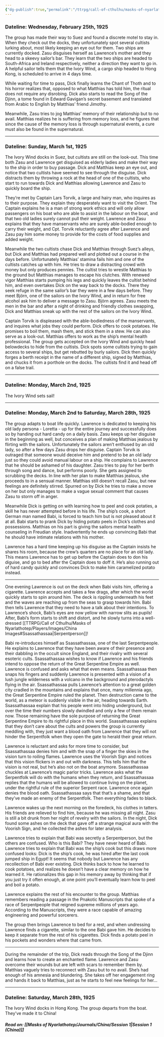 ```yaml
---
{"dg-publish":true,"permalink":"/ttrpg/call-of-cthulhu/masks-of-nyarlathotep/players/journals/egypt/session-9/","tags":["TTRPG/Games/MoN"]}
---
```


### Dateline: Wednesday, February 25th, 1925
The group has made their way to Suez and found a discrete motel to stay in. When they check out the docks, they unfortunately spot several cultists lurking about, most likely keeping an eye out for them. Two ships are currently docked. Zasu disguises herself as Lawrence’s mother and they head to a skeevy sailor’s bar. They learn that the two ships are headed to South-Africa and Ireland respectively, neither a direction they want to go in. A helpful sailor tells them that the Ivory Wind, a cargo ship headed to Hong Kong, is scheduled to arrive in 4 days time.

While waiting for time to pass, Dick finally learns the Chant of Thoth and to his horror realizes that, opposed to what Matthias has told him, the ritual does not require any disrobing. Dick also starts to read the Song of the Djinn, a tome found in Edward Gavigan’s secret basement and translated from Arabic to English by Matthias’ friend Jimothy.

Meanwhile, Zasu tries to jog Matthias’ memory of their relationship but to no avail. Matthias realizes he is suffering from memory loss, and he figures that since the cause of the memory loss is through supernatural events, a cure must also be found in the supernatural.

---

### Dateline: Sunday, March 1st, 1925
The Ivory Wind docks in Suez, but cultists are still on the look-out. This time both Zasu and Lawrence get disguised as elderly ladies and make their way to the ship in order to buy passage. Dick and Matthias keep an eye out, and notice that two cultists have seemed to see through the disguise. Dick distracts them by throwing a rock at the head of one of the cultists, who start to run towards Dick and Matthias allowing Lawrence and Zasu to quickly board the ship.

They’re met by Captain Lars Torvik, a large and hairy man, who inquires as to their purpose. They explain they desperately want to visit the Orient. The Captain explains he is a man of strong work ethics and will only allow passengers on his boat who are able to assist in the labour on the boat, and that two old ladies surely cannot pull their weight. Lawrence and Zasu explains that they have manservants who are surely able-bodied enough to carry their weight, and Cpt. Torvik reluctantly agree after Lawrence and Zasu pay him some money to provide for the costs of food supplies and added weight.

Meanwhile the two cultists chase Dick and Matthias through Suez’s alleys, but Dick and Matthias had prepared well and plotted out a course in the days before. Unfortunately Matthias’ stamina fails him and one of the cultists catches up with him. He tries to draw a distracting crowd with money but only produces pennies. The cultist tries to wrestle Matthias to the ground but Matthias manages to escape his clutches. With renewed vigor Matthias starts pumping his legs and quickly leaves the cultist behind him, and even overtakes Dick on the way back to the docks. There they seek refuge in the same sailor’s bar they were in a few days before. They meet Björn, one of the sailors on the Ivory Wind, and in return for free alcohol ask him to deliver a message to Zasu. Björn agrees. Zasu meets the men in the bar and after a night of drinking and friendly clothes swapping, Dick and Matthias sneak up with the rest of the sailors on the Ivory Wind.

Captain Torvik is displeased with the able-bodiedness of the manservants, and inquires what jobs they could perform. Dick offers to cook potatoes. He promises to boil them, mash them, and stick them in a stew. He can also serve as a look-out. Matthias offers to work as the ship’s mental health professional. The group gets accepted on the Ivory Wind and quickly head belowdecks to hide from the cultists. Dick spots some cultists trying to gain access to several ships, but get rebutted by burly sailors. Dick then quickly forges a berth receipt in the name of a different ship, signed by Matthias, and chucks it from a porthole on the docks. The cultists find it and head off on a false trail.

---

### Dateline: Monday, March 2nd, 1925
The Ivory Wind sets sail!

---

### Dateline: Monday, March 2nd to Saturday, March 28th, 1925
The group adapts to boat life quickly. Lawrence is dedicated to keeping his old lady persona - Loretta - up for the entire journey and successfully does so by handing out hard candy on a daily basis. Zasu keeps up her disguise in the beginning as well, but conceives a plan of making Matthias jealous by flirting with the sailors. Unfortunately the sailors aren’t enthused by an old lady, so after a few days Zasu drops her disguise. Captain Torvik is outraged that someone would deceive him and pretend to be an old lady just so they could avoid manual labour on a ship. He complains to Lawrence that he should be ashamed of his daughter. Zasu tries to pay for her berth through song and dance, but performs poorly. She gets assigned to scrubbing the decks. In line with her plan to make Matthias jealous, she proceeds to in a sensual manner. Matthias still doesn’t recall Zasu, but new feelings are definitely stirred. Spurred on by Dick he tries to make a move on her but only manages to make a vague sexual comment that causes Zasu to storm off in anger.

Meanwhile Dick is getting on with learning how to peel and cook potaties, a skill he has never attempted before in his life. The ship’s cook, a short German man named Babi, is forced to teach him but is not pleased about it at all. Babi starts to prank Dick by hiding potato peels in Dick’s clothes and possessions. Matthias on his part is giving the sailors mental health counseling in Freudian style. Inadvertently he ends up convincing Babi that he should have intimate relations with his mother.

Lawrence has a hard time keeping up his disguise as the Captain insists he shares his room, because the crew’s quarters are no place for an old lady. This means Lawrence has to get up before the Captain does to don his diguise, and go to bed after the Captain does to doff it. He’s also running out of hard candy quickly and convinces Dick to make him caramelized potato instead.

---

One evening Lawrence is out on the deck when Babi visits him, offering a cigarette. Lawrence accepts and takes a few drags, after which the world quickly starts to spin around him. The deck is rippling underneath his feet and the waves are reaching up from the seas to grasp towards him. Babi then tells Lawrence that they need to have a talk about their intentions. To Lawrence’s shock, Babi’s eyes are now yellow with narrow slits as pupils! After, Babi’s form starts to shift and distort, and he slowly turns into a well-dressed [[TTRPG/Call of Cthulhu/Masks of Nyarlathotep/Players/Images/China Images#Ssassathassaa\|Serpentperson]]!

Babi re-introduces himself as Ssassathassaa, one of the last Serpentpeople. He explains to Lawrence that they have been aware of their presence and their dabbling in the occult since England, and their rivalry with several esoteric cults. Ssassathassaa wishes to know if Lawrence and his friends intend to oppose the return of the Great Serpentine Empire as well. Lawrence is confused and asks what that even means. Ssassathassaa then snaps his fingers and suddenly Lawrence is presented with a vision of a lush jungle wilderness with a volcano in the background and pterodactyls flying in the air. Ssassathassaa pulls Lawrence’s attention to a great golden city cradled in the mountains and explains that once, many millennia ago, the Great Serpentine Empire ruled the planet. Then destruction came to the world, as a meteor is suddenly visible in the air, heading towards Earth. Ssassathassaa explain that his people went into hiding underground, but over the time their numbers slowly dwindled and only a few of them remain now. Those remaining have the sole purpose of returning the Great Serpentine Empire to its rightful place in this world. Ssassathassaa explains that they don’t care about the cults and powers the group is currently meddling with, they just want a blood oath from Lawrence that they will not hinder the Serpentfolk when they open the gate to herald their great return.

Lawrence is reluctant and asks for more time to consider, but Ssassathassaa denies him and with the snap of a finger the skies in the vision turn to roiling flames. Lawrence uses the Voorish Sign and notices that this vision flickers in and out with darkness. This tells him that the vision is not real, but he’s also not on the boat anymore. Ssassathassaa chuckles at Lawrence’s magic parlor tricks. Lawrence asks what the Serpentfolk will do with the humans when they return, and Ssassathassaa replies that the humans will be allowed to continue living on the planet, under the rightful rule of the superior Serpent race. Lawrence once again denies the blood oath. Ssassathassaa says that that’s a shame, and that they’ve made an enemy of the Serpentfolk. Then everything fades to black.

Lawrence wakes up the next morning on the foredeck, his clothes in tatters. His friends are relieved to find him, because he was missing all night. Zasu is still a bit drunk from her night of revelry with the sailors. In the night, Dick found some ashes on the deck that gave off a strange magical aura with the Voorish Sign, and he collected the ashes for later analysis.

Lawrence tries to explain that Babi was secretly a Serpentperson, but the others are confused. Who is this Babi? They have never heard of Babi. Lawrence tries to explain that Babi was the ship’s cook but this draws more confused looks: Dick is the ship’s cook, he was hired after the last cook jumped ship in Egypt! It seems that nobody but Lawrence has any recollection of Babi ever existing. Dick thinks back to how he learned to cook potatoes, and realizes he doesn’t have a clear memory on how he learned it. He rationalizes this gap in his memory away by thinking that if you just try it often enough, at one point you’ll eventually learn how to peel and boil a potato.

Lawrence explains the rest of his encounter to the group. Matthias remembers reading a passage in the Pnakotic Manuscripts that spoke of a race of Serpentpeople that reigned supreme millions of years ago. According to the Manuscripts, they were a race capable of amazing engineering and powerful sorcerers.

The group then brings Lawrence to bed for a rest, and when undressing Lawrence finds a cigarette, similar to the one Babi gave him. He decides to keep it separate from the rest of his cigarettes. Dick finds a potato peel in his pockets and wonders where that came from.

---

During the remainder of the trip, Dick reads through the Song of the Djinn and learns how to create an enchanted flame. Lawrence and Zasu overcome their wounds but are left with scars to remember them by. Matthias vaguely tries to reconnect with Zasu but to no avail. She’s had enough of his amnesia and blundering. She takes off her engagement ring and hands it back to Matthias, just as he starts to feel new feelings for her…

---

### Dateline: Saturday, March 28th, 1925
The Ivory Wind docks in Hong Kong. The group departs from the boat. They’ve made it to China!

##### Read on: [[Masks of Nyarlathotep/Journals/China/Session 1\|Session 1 (China)]]